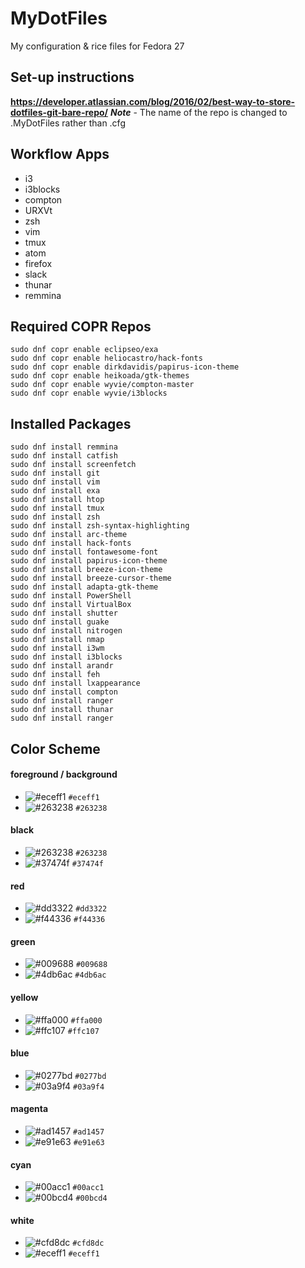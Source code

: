 # MyDotFiles
My configuration  & rice files for Fedora 27

## Set-up instructions
**https://developer.atlassian.com/blog/2016/02/best-way-to-store-dotfiles-git-bare-repo/**
*__Note__* - The name of the repo is changed to .MyDotFiles rather than .cfg

## Workflow Apps
* i3
* i3blocks
* compton
* URXVt
* zsh
* vim
* tmux
* atom
* firefox
* slack
* thunar
* remmina


## Required COPR Repos
    sudo dnf copr enable eclipseo/exa
    sudo dnf copr enable heliocastro/hack-fonts
    sudo dnf copr enable dirkdavidis/papirus-icon-theme
    sudo dnf copr enable heikoada/gtk-themes
    sudo dnf copr enable wyvie/compton-master
    sudo dnf copr enable wyvie/i3blocks


## Installed Packages
    sudo dnf install remmina
    sudo dnf install catfish
    sudo dnf install screenfetch
    sudo dnf install git
    sudo dnf install vim
    sudo dnf install exa
    sudo dnf install htop
    sudo dnf install tmux
    sudo dnf install zsh
    sudo dnf install zsh-syntax-highlighting
    sudo dnf install arc-theme
    sudo dnf install hack-fonts
    sudo dnf install fontawesome-font
    sudo dnf install papirus-icon-theme
    sudo dnf install breeze-icon-theme
    sudo dnf install breeze-cursor-theme
    sudo dnf install adapta-gtk-theme
    sudo dnf install PowerShell
    sudo dnf install VirtualBox
    sudo dnf install shutter
    sudo dnf install guake
    sudo dnf install nitrogen
    sudo dnf install nmap
    sudo dnf install i3wm
    sudo dnf install i3blocks
    sudo dnf install arandr
    sudo dnf install feh
    sudo dnf install lxappearance
    sudo dnf install compton
    sudo dnf install ranger
    sudo dnf install thunar
    sudo dnf install ranger

## Color Scheme
#### foreground / background
- ![#eceff1](https://placehold.it/15/eceff1/000000?text=+) `#eceff1`
- ![#263238](https://placehold.it/15/26238/000000?text=+) `#263238`
#### black
- ![#263238](https://placehold.it/15/263238/000000?text=+) `#263238`
- ![#37474f](https://placehold.it/15/37474f/000000?text=+) `#37474f`
#### red
- ![#dd3322](https://placehold.it/15/dd3322/000000?text=+) `#dd3322`
- ![#f44336](https://placehold.it/15/f44336/000000?text=+) `#f44336`
#### green
- ![#009688](https://placehold.it/15/009688/000000?text=+) `#009688`
- ![#4db6ac](https://placehold.it/15/4db6ac/000000?text=+) `#4db6ac`
#### yellow
- ![#ffa000](https://placehold.it/15/ffa000/000000?text=+) `#ffa000`
- ![#ffc107](https://placehold.it/15/ffc107/000000?text=+) `#ffc107`
#### blue
- ![#0277bd](https://placehold.it/15/0277bd/000000?text=+) `#0277bd`
- ![#03a9f4](https://placehold.it/15/03a9f4/000000?text=+) `#03a9f4`
#### magenta
- ![#ad1457](https://placehold.it/15/ad1457/000000?text=+) `#ad1457`
- ![#e91e63](https://placehold.it/15/e91e63/000000?text=+) `#e91e63`
#### cyan
- ![#00acc1](https://placehold.it/15/00acc1/000000?text=+) `#00acc1`
- ![#00bcd4](https://placehold.it/15/00bcd4/000000?text=+) `#00bcd4`
#### white
- ![#cfd8dc](https://placehold.it/15/cfd8dc/000000?text=+) `#cfd8dc`
- ![#eceff1](https://placehold.it/15/eceff1/000000?text=+) `#eceff1`
